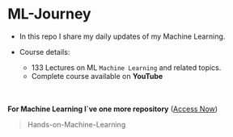 # ML-Journey
- In this repo I share my daily updates of my Machine Learning.


- Course details:
	- 133 Lectures on ML `Machine Learning` and related topics.
 	- Complete course available on **YouTube**

<br><br>
**For Machine Learning I`ve one more repository** ([Access Now](https://github.com/a4archit/Hands-on-Machine-Learning))
> Hands-on-Machine-Learning
